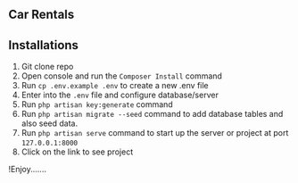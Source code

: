 

## Car Rentals

## Installations 
1. Git clone repo 
2. Open console and run the `Composer Install` command
3. Run `cp .env.example .env` to create a new .env file
4. Enter into the `.env` file and configure database/server
5. Run `php artisan key:generate` command
6. Run `php artisan migrate --seed` command to add database tables and also seed data.
7. Run `php artisan serve` command to start up the server or project at port `127.0.0.1:8000` 
8. Click on the link to see project

!Enjoy.......
